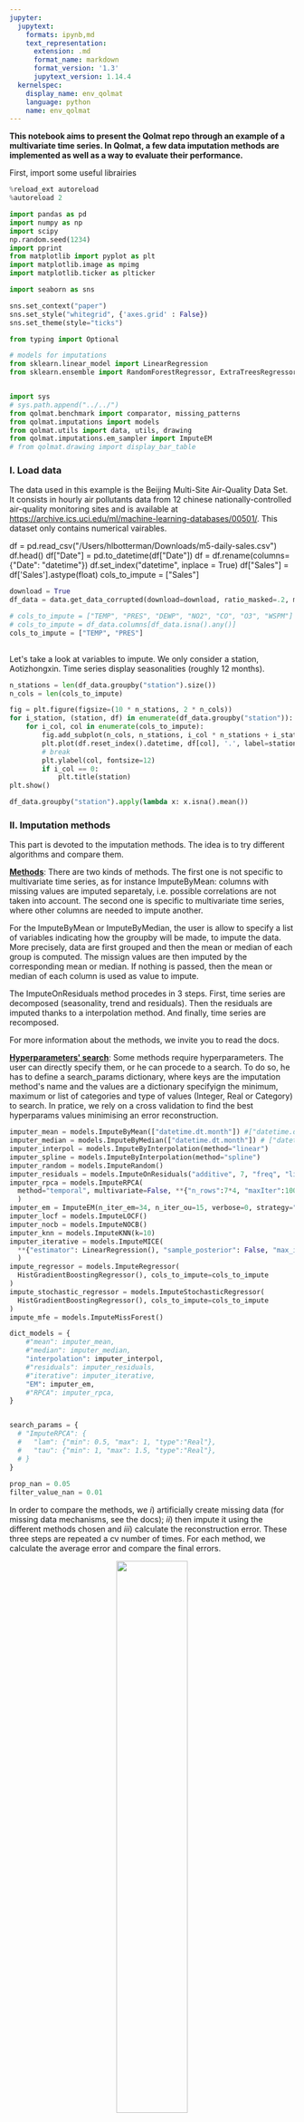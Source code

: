 ```yaml
---
jupyter:
  jupytext:
    formats: ipynb,md
    text_representation:
      extension: .md
      format_name: markdown
      format_version: '1.3'
      jupytext_version: 1.14.4
  kernelspec:
    display_name: env_qolmat
    language: python
    name: env_qolmat
---
```


**This notebook aims to present the Qolmat repo through an example of a multivariate time series.
In Qolmat, a few data imputation methods are implemented as well as a way to evaluate their performance.**


First, import some useful librairies

```python
%reload_ext autoreload
%autoreload 2

import pandas as pd
import numpy as np
import scipy
np.random.seed(1234)
import pprint
from matplotlib import pyplot as plt
import matplotlib.image as mpimg
import matplotlib.ticker as plticker

import seaborn as sns

sns.set_context("paper")
sns.set_style("whitegrid", {'axes.grid' : False})
sns.set_theme(style="ticks")

from typing import Optional

# models for imputations
from sklearn.linear_model import LinearRegression
from sklearn.ensemble import RandomForestRegressor, ExtraTreesRegressor, HistGradientBoostingRegressor


import sys
# sys.path.append("../../")
from qolmat.benchmark import comparator, missing_patterns
from qolmat.imputations import models
from qolmat.utils import data, utils, drawing
from qolmat.imputations.em_sampler import ImputeEM
# from qolmat.drawing import display_bar_table

```

### **I. Load data**


The data used in this example is the Beijing Multi-Site Air-Quality Data Set. It consists in hourly air pollutants data from 12 chinese nationally-controlled air-quality monitoring sites and is available at https://archive.ics.uci.edu/ml/machine-learning-databases/00501/.
This dataset only contains numerical vairables.


df = pd.read_csv("/Users/hlbotterman/Downloads/m5-daily-sales.csv")
df.head()
df["Date"] = pd.to_datetime(df["Date"])
df = df.rename(columns={"Date": "datetime"})
df.set_index("datetime", inplace = True)
df["Sales"] = df['Sales'].astype(float)
cols_to_impute = ["Sales"]

```python
download = True
df_data = data.get_data_corrupted(download=download, ratio_masked=.2, mean_size=120 , groups=["station"])

# cols_to_impute = ["TEMP", "PRES", "DEWP", "NO2", "CO", "O3", "WSPM"]
# cols_to_impute = df_data.columns[df_data.isna().any()]
cols_to_impute = ["TEMP", "PRES"]
                  
```

Let's take a look at variables to impute. We only consider a station, Aotizhongxin. 
Time series display seasonalities (roughly 12 months).

```python
n_stations = len(df_data.groupby("station").size())
n_cols = len(cols_to_impute)
```

```python
fig = plt.figure(figsize=(10 * n_stations, 2 * n_cols))
for i_station, (station, df) in enumerate(df_data.groupby("station")):
    for i_col, col in enumerate(cols_to_impute):
        fig.add_subplot(n_cols, n_stations, i_col * n_stations + i_station + 1)
        plt.plot(df.reset_index().datetime, df[col], '.', label=station)
        # break
        plt.ylabel(col, fontsize=12)
        if i_col == 0:
            plt.title(station)
plt.show()
```

```python
df_data.groupby("station").apply(lambda x: x.isna().mean())
```

### **II. Imputation methods**


This part is devoted to the imputation methods. The idea is to try different algorithms and compare them. 

<u>**Methods**</u>:
There are two kinds of methods. The first one is not specific to multivariate time series, as for instance ImputeByMean: columns with missing values are imputed separetaly, i.e. possible correlations are not taken into account. The second one is specific to multivariate time series, where other columns are needed to impute another. 

For the ImputeByMean or ImputeByMedian, the user is allow to specify a list of variables indicating how the groupby will be made, to impute the data. More precisely, data are first grouped and then the mean or median of each group is computed. The missign values are then imputed by the corresponding mean or median. If nothing is passed, then the mean or median of each column is used as value to impute.

The ImputeOnResiduals method procedes in 3 steps. First, time series are decomposed (seasonality, trend and residuals). Then the residuals are imputed thanks to a interpolation method. And finally, time series are recomposed. 

For more information about the methods, we invite you to read the docs. 

<u>**Hyperparameters' search**</u>:
Some methods require hyperparameters. The user can directly specify them, or he can procede to a search. To do so, he has to define a search_params dictionary, where keys are the imputation method's name and the values are a dictionary specifyign the minimum, maximum or list of categories and type of values (Integer, Real or Category) to search. 
In pratice, we rely on a cross validation to find the best hyperparams values minimising an error reconstruction.

```python
imputer_mean = models.ImputeByMean(["datetime.dt.month"]) #["datetime.dt.month", "datetime.dt.dayofweek"]
imputer_median = models.ImputeByMedian(["datetime.dt.month"]) # ["datetime.dt.month", "datetime.dt.dayofweek"] #, "datetime.dt.round('10min')"])
imputer_interpol = models.ImputeByInterpolation(method="linear")
imputer_spline = models.ImputeByInterpolation(method="spline")
imputer_random = models.ImputeRandom()
imputer_residuals = models.ImputeOnResiduals("additive", 7, "freq", "linear")
imputer_rpca = models.ImputeRPCA(
  method="temporal", multivariate=False, **{"n_rows":7*4, "maxIter":1000, "tau":1, "lam":0.7}
  )
imputer_em = ImputeEM(n_iter_em=34, n_iter_ou=15, verbose=0, strategy="ou", temporal=False)
imputer_locf = models.ImputeLOCF()
imputer_nocb = models.ImputeNOCB()
imputer_knn = models.ImputeKNN(k=10)
imputer_iterative = models.ImputeMICE(
  **{"estimator": LinearRegression(), "sample_posterior": False, "max_iter": 100, "missing_values": np.nan}
  )
impute_regressor = models.ImputeRegressor(
  HistGradientBoostingRegressor(), cols_to_impute=cols_to_impute
)
impute_stochastic_regressor = models.ImputeStochasticRegressor(
  HistGradientBoostingRegressor(), cols_to_impute=cols_to_impute
)
impute_mfe = models.ImputeMissForest()

dict_models = {
    #"mean": imputer_mean,
    #"median": imputer_median,
    "interpolation": imputer_interpol,
    #"residuals": imputer_residuals,
    #"iterative": imputer_iterative,
    "EM": imputer_em,
    #"RPCA": imputer_rpca,
}


search_params = {
  # "ImputeRPCA": {
  #   "lam": {"min": 0.5, "max": 1, "type":"Real"},
  #   "tau": {"min": 1, "max": 1.5, "type":"Real"},
  # }
}
  
prop_nan = 0.05
filter_value_nan = 0.01
```

In order to compare the methods, we $i)$ artificially create missing data (for missing data mechanisms, see the docs); $ii)$ then impute it using the different methods chosen and $iii)$ calculate the reconstruction error. These three steps are repeated a cv number of times. For each method, we calculate the average error and compare the final errors. 

<p align="center">
    <img src="../../docs/images/comparator.png"  width=50% height=50%>
</p>



Concretely, the comparator takes as input a dataframe to impute, a proportion of nan to create, a dictionary of models (those previously mentioned), a list with the columns names to impute, the number of articially corrupted dataframe to create: n_samples, the search dictionary search_params, and possibly a threshold for filter the nan value. 

Then, it suffices to use the compare function to obtain the results: a dataframe with different metrics. 
This allows an easy comparison of the different imputations. 

Note these metrics compute reconstruction errors; it tells nothing about the distances between the "true" and "imputed" distributions.

```python
doy = pd.Series(df_data.reset_index().datetime.dt.isocalendar().week.values, index=df_data.index)

generator_holes = missing_patterns.EmpiricalHoleGenerator(n_splits=10, groups=["station"], ratio_masked=0.1)
# generator_holes = missing_patterns.GeometricHoleGenerator(n_splits=10, groups=["station"], ratio_masked=0.1)
# generator_holes = missing_patterns.UniformHoleGenerator(n_splits=2, ratio_masked=0.4)
# generator_holes = missing_patterns.GroupedHoleGenerator(n_splits=2, groups=["station", doy], ratio_masked=0.4)

comparison = comparator.Comparator(
    dict_models, 
    cols_to_impute,
    generator_holes = generator_holes,
    n_cv_calls=2,
    search_params=search_params,
)
results = comparison.compare(df_data)
results
```

### **IV. Comparison of methods**


We now run just one time each algorithm on the initial corrupted dataframe and compare the different performances through multiple analysis.

```python
dfs_imputed = {name: imp.fit_transform(df_data) for name, imp in dict_models.items()}
```

Let's look at the imputations.
When the data is missing at random, imputation is easier. Missing block are more challenging. 
Note here we didn't fit the hyperparams of the RPCA... results might be of poor quality...

```python
palette = sns.color_palette("icefire", n_colors=len(dict_models))
#palette = sns.color_palette("husl", 8)
sns.set_palette(palette)
markers = ["o", "s", "D", "+", "P", ">", "^", "d"]
colors = ["tab:red", "tab:blue", "tab:blue"]

city = "Aotizhongxin"
for col in cols_to_impute:
    fig, ax = plt.subplots(figsize=(10, 3))
    values_orig = df_data.loc[city][col]
    
    plt.plot(values_orig, ".", color='black', label="original")
    #plt.plot(df.iloc[870:1000][col], markers[0], color='k', linestyle='-' , ms=3)
    
    for ind, (name, model) in enumerate(list(dict_models.items())):
        values_imp = dfs_imputed[name].loc[city][col]
        values_imp[values_orig.notna()] = np.nan
        plt.plot(values_imp, ".", color=colors[ind], label=name, alpha=1)
    plt.ylabel(col, fontsize=16)
    plt.legend(loc=[1, 0], fontsize=18)
    loc = plticker.MultipleLocator(base=2*365)
    ax.xaxis.set_major_locator(loc)
    ax.tick_params(axis='both', which='major', labelsize=17)
    sns.despine()
    plt.show()
```

**IV.a. Covariance**


We first check the covariance. We simply plot one variable versus one another. 
One observes the methods provide similar visual resuls: it's difficult to compare them based on this criterion.

```python
for imputation_method in dict_models.keys():
    fig, axs = plt.subplots(1, len(cols_to_impute), figsize=(20, 5))
    for i in range(len(cols_to_impute)):
        data.compare_covariances(dataset.loc[city, cols_to_impute], dfs_imputed[imputation_method], cols_to_impute[i], cols_to_impute[(i+1)%len(cols_to_impute)], axs[i])
        axs[1].set_title(f"imputation methods: {imputation_method}", fontsize=20)
        sns.despine()
    plt.show()
```

**IV.b. Coefficient of determination**


Let's look at the coefficient of determination, i.e. $R^2$ regression score function (implemented in sklearn).
Note, however, this coefficient is diffucult to interpret and does not give information about the average error of the imputation model.

```python
from sklearn.metrics import r2_score

r2_scores = []
for name, df in dfs_imputed.items():
    r2_scores_ = []
    for col in cols_to_impute:
        r2_scores_.append(r2_score(dataset.loc[city, col].dropna(how="all"), df[col].ffill().bfill()))
    r2_scores.append(r2_scores_)
r2_scores = pd.DataFrame(r2_scores, index=dfs_imputed.keys(), columns=cols_to_impute)

display_bar_table(r2_scores, ylabel="$R^2$")
```

**IV.b. Auto-correlation**


We are now interested in th eauto-correlation function (ACF). As seen before, time series display seaonal patterns.
[Autocorrelation](https://en.wikipedia.org/wiki/Autocorrelation) is the correlation of a signal with a delayed copy of itself as a function of delay. Informally, it is the similarity between observations of a random variable as a function of the time lag between them.

The idea is the AFC to be similar between the original dataset and the imputed one.
Fot the TEMP variable, one sees the good reconstruction for all the algorithms. 
On th econtrary, for the PRES variable, all methods overestimates the autocorrelation of the variables, especially the RPCA one. 
Finally, for the DEWP variable, the methods cannot impute to obtain a behavior close to the original: the autocorrelation decreases to linearly. 

```python
from statsmodels.tsa.stattools import acf

palette = sns.dark_palette("b", n_colors=len(dict_models), reverse=False)
sns.set_palette(palette)
markers = ["o", "s", "*", "D", "P", ">", "^", "d"]

fig, axs = plt.subplots(1, len(cols_to_impute), figsize=(16, 2))
for i, col in enumerate(cols_to_impute):
    axs[i].plot(acf(dataset.loc[city, col].dropna()), color="k", marker=markers[0], lw=0.8)
    for j, (name, df) in enumerate(dfs_imputed.items()):
        axs[i].plot(acf(df[col]), marker=markers[j+1], lw=0.8)
    axs[i].set_xlabel("Lags [days]", fontsize=15)
    axs[i].set_ylabel("Correlation", fontsize=15)
    axs[i].set_ylim([0.5, 1])
    axs[i].set_title(col, fontsize=15)
axs[-1].legend(["Original dataset"] +  list(dfs_imputed.keys()), loc=[1, 0])
sns.despine()
```

**IV.b. Distances between distributions**


We are now interested in a way for quantifying the distance between two distributions. 
Until now, we look at the reconstruction error, whatever the distributions. 

There is a plethora of methods to quantify the distance between distributions $P$ and $Q$. 
For instance, those based on the information theory as for instance, the well-known [Kullback-Leibler divergence](https://en.wikipedia.org/wiki/Kullback%E2%80%93Leibler_divergence). A simple interpretation of the KL divergence of $P$ from $Q$ is the expected excess surprise from using $Q$ as a model when the actual distribution is $P$.

A drawback with this divergence is it ignores the underlying geometry of the space (the KL divergence is somewhat difficult to intuitively interpret). 
As a remedy, we consider a second metric, the [Wasserstein distance](https://en.wikipedia.org/wiki/Wasserstein_metric), a distance function defined between probability distributions on a given metric space $M$. 

To understand one of the differences between these two quantities, let us look at this simple example. 
The KL between the 2 distributions on the left is the same as that of the 2 distributions on the right: the KL divergence does not take into account the underlying metric space. Conversely, the Wasserstein metric is larger for those on the left since the "transport" is greater than for those on the right.

<p align="center">
    <img src="../../docs/images/KL_wasser.png"  width=50% height=50%>
</p>


```python
kl_divergences = []
for name, df in dfs_imputed.items():
    kl_divergences_ = []
    for col in cols_to_impute:
        kl_divergences_.append(utils.KL(dataset.loc[city, col].dropna(how="all"), df[col].ffill().bfill()))
    kl_divergences.append(kl_divergences_)
    print(kl_divergences_)
kl_divergences = pd.DataFrame(kl_divergences, index=dfs_imputed.keys(), columns=cols_to_impute)

display_bar_table(kl_divergences, ylabel="KL divergence")
```

```python
wasserstein = []
for name, df in dfs_imputed.items():
    wasserstein_dist = []
    for col in cols_to_impute:
        wasserstein_dist.append(scipy.stats.wasserstein_distance(dataset.loc[city, col].dropna(how="all"), df[col].ffill().bfill()))
    wasserstein.append(wasserstein_dist)
wasserstein = pd.DataFrame(wasserstein, index=dfs_imputed.keys(), columns=cols_to_impute)

display_bar_table(wasserstein, ylabel="Wasserstein distance")
```

```python
labels = ["Interpolation", "EM"]
MSE = [151.86839**2, 265.48795**2]
KL = [12091.442834900023, 4915.742867814411]

df = pd.DataFrame()
df["MSE"] = MSE
df["KL"] = KL
df.index = labels


df.T.plot(
    x=df.T.index.name,
    kind='bar',
    stacked=False,
    color=["tab:red", "tab:blue"], rot=0)
plt.legend(fontsize=22)
plt.xticks(fontsize=22)
plt.yticks(fontsize=18)
plt.yticks([0,20000,40000,60000])
sns.despine()
plt.savefig("figures/res.png", transparent=True)
```

```python

```
